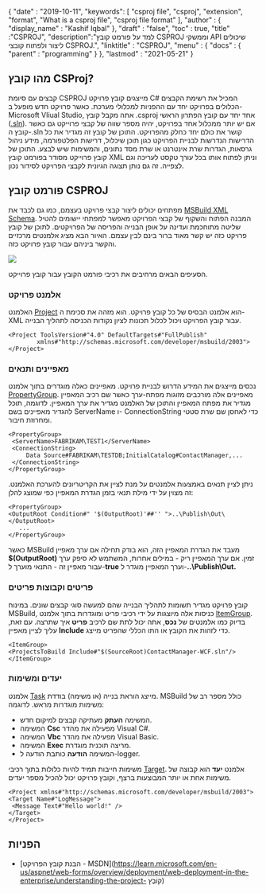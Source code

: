 {
  "date" : "2019-10-11",
  "keywords": [ "csproj file", "csproj", "extension", "format", "What is a csproj file", "csproj file format" ],
  "author" : {
    "display_name" : "Kashif Iqbal"
},
  "draft" : "false",
  "toc" : true,
  "title" :"CSPROJ",
  "description":"למד על פורמט קובץ CSPROJ וממשקי API שיכולים ליצור ולפתוח קובצי CSPROJ.",
  "linktitle" : "CSPROJ",
  "menu" : {
    "docs" : {
      "parent" : "programming"
}
},
  "lastmod" : "2021-05-21"
}

## מהו קובץ CSProj?
קבצים עם סיומת CSPROJ מייצגים קובץ פרויקט C# המכיל את רשימת הקבצים הכלולים בפרויקט יחד עם ההפניות למכלולי מערכת. כאשר פרויקט חדש מופעל ב-Microsoft VIiual Studio, אתה מקבל קובץ .csproj אחד יחד עם קובץ הפתרון הראשי ([.sln](/he/programming/sln/)). אם יש יותר ממכלול אחד בפרויקט, יהיה מספר שווה של קבצי פרוייקט גם כאשר קובץ ה-.sln קושר את כולם יחד כחלק מהפרויקט. התוכן של קובץ זה מגדיר את כל הדרישות הנדרשות לבניית הפרויקט כגון תוכן שיכלול, דרישות הפלטפורמה, מידע ניהול גרסאות, הגדרות שרת אינטרנט או שרת מסד נתונים, והמשימות שיש לבצע. התוכן של קובץ פרוייקט מסודר בפורמט קובץ XML וניתן לפתוח אותו בכל עורך טקסט לעריכה וגם לצפייה. זה גם נותן תצוגה הגיונית לקבצי הפרויקט לסידור נכון.

## פורמט קובץ CSPROJ #

מפתחים יכולים ליצור קבצי פרויקט בעצמם, כמו גם לכבד את [MSBuild XML Schema](https://msdn.microsoft.com/library/5dy88c2e.aspx). המבנה הפתוח והשקוף של קבצי הפרויקט מאפשר למפתחי יישומים להטיל שליטה מתוחכמת ועדינה על אופן הבנייה והפריסה של הפרויקטים. לתוכן של קובץ פרויקט כזה יש קשר מאוד ברור בינם לבין עצמם. האיור הבא מציג אלמנטים מרכזיים והקשר ביניהם עבור קובץ פרויקט כזה.

![](https://learn.microsoft.com/en-us/aspnet/web-forms/overview/deployment/web-deployment-in-the-enterprise/understanding-the-project-file/_static/image2.png)

הסעיפים הבאים מרחיבים את רכיבי פורמט הקובץ עבור קובץ פרוייקט.

### אלמנט פרויקט ###

האלמנט [Project](https://msdn.microsoft.com/library/bcxfsh87.aspx) הוא אלמנט הבסיס של כל קובץ פרויקט. הוא מזהה את סכימת ה-XML עבור קובץ הפרויקט ויכול לכלול תכונות לציון נקודות הכניסה לתהליך הבנייה.

```
<Project ToolsVersion#"4.0" DefaultTargets#"FullPublish"
        xmlns#"http://schemas.microsoft.com/developer/msbuild/2003">
</Project>
```

### מאפיינים ותנאים

נכסים מייצגים את המידע הדרוש לבניית פרויקט. מאפיינים כאלה מוגדרים בתוך אלמנט [PropertyGroup](https://msdn.microsoft.com/library/t4w159bs.aspx). מאפיינים אלה מורכבים מזוגות מפתח-ערך כאשר שם רכיב המאפיין מגדיר את מפתח המאפיין והתוכן של האלמנט מגדיר את ערך המאפיין. לדוגמה, תוכל להגדיר מאפיינים בשם ServerName ו- ConnectionString כדי לאחסן שם שרת סטטי ומחרוזת חיבור.

```
<PropertyGroup>    
 <ServerName>FABRIKAM\TEST1</ServerName>
 <ConnectionString>
     Data Source#FABRIKAM\TESTDB;InitialCatalog#ContactManager,...
 </ConnectionString>
</PropertyGroup>
```

ניתן לציין תנאים באמצעות אלמנטים על מנת לציין את הקריטריונים להערכת האלמנט. זה מצוין על ידי מילת תנאי בזמן הגדרת המאפיין כפי שמוצג להלן:

```
<PropertyGroup>
<OutputRoot Condition#" '$(OutputRoot)'##'' ">..\Publish\Out\</OutputRoot>
   ...
</PropertyGroup>
```

כאשר MSBuild מעבד את הגדרת המאפיין הזה, הוא בודק תחילה אם ערך מאפיין **$(OutputRoot)** זמין. אם ערך המאפיין ריק - במילים אחרות, המשתמש לא סיפק ערך עבור מאפיין זה - התנאי מוערך ל-**true** וערך המאפיין מוגדר ל-**..\Publish\Out.**

### פריטים וקבוצות פריטים

קובץ פרויקט מגדיר תשומות לתהליך הבנייה שהם למעשה סוגי קבצים שונים. במינוח MSBuild, כניסות אלה מיוצגות על ידי רכיבי פריט ומוגדרות בתוך אלמנט [ItemGroup](https://msdn.microsoft.com/library/646dk05y.aspx). בדיוק כמו אלמנטים של **נכס**, אתה יכול לתת שם לרכיב **פריט** איך שתרצה. עם זאת, עליך לציין מאפיין **Include** כדי לזהות את הקובץ או התו הכללי שהפריט מייצג.

```
<ItemGroup>
<ProjectsToBuild Include#"$(SourceRoot)ContactManager-WCF.sln"/>
</ItemGroup>
```

### יעדים ומשימות

אלמנט [Task](https://msdn.microsoft.com/library/77f2hx1s.aspx) מייצג הוראת בנייה (או משימה) בודדת. MSBuild כולל מספר רב של משימות מוגדרות מראש. לדוגמה:

* המשימה **העתק** מעתיקה קבצים למיקום חדש.
* המשימה **Csc** מפעילה את מהדר Visual C#.
* המשימה **Vbc** מפעילה את מהדר Visual Basic.
* המשימה **Exec** מריצה תוכנית מוגדרת.
* המשימה **הודעה** כותבת הודעה ל-logger.

משימות חייבות תמיד להיות כלולות בתוך רכיבי [Target](https://msdn.microsoft.com/library/t50z2hka.aspx). אלמנט **יעד** הוא קבוצה של משימות אחת או יותר המבוצעות ברצף, וקובץ פרויקט יכול להכיל מספר יעדים.

```
<Project xmlns#"http://schemas.microsoft.com/developer/msbuild/2003">
<Target Name#"LogMessage">
 <Message Text#"Hello world!" />
</Target>
</Project>
```

## הפניות

* [הבנת קובץ הפרויקט - MSDN](https://learn.microsoft.com/en-us/aspnet/web-forms/overview/deployment/web-deployment-in-the-enterprise/understanding-the-project- קוֹבֶץ)

